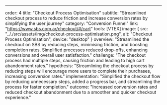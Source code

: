 ---
order: 4
title: "Checkout Process Optimisation"
subtitle: "Streamlined checkout process to reduce friction and increase conversion rates by simplifying the user journey"
category: "Conversion Funnel"
link: "https://www.sbs.com.ar/checkout/#/cart"
tools: [VTEX]
image: {
    src: ".././src/assets/img/checkout-process-optimisation.png",
    alt: "Checkout Process Optimisation",
    device: "desktop"
}
overview: "Streamlined the checkout on SBS by reducing steps, minimising friction, and boosting completion rates. Simplified processes reduced drop-offs, enhancing conversions and overall user satisfaction."
challenge: "The checkout process had multiple steps, causing friction and leading to high cart abandonment rates."
hypothesis: "Streamlining the checkout process by reducing steps will encourage more users to complete their purchases, increasing conversion rates."
implementation: "Simplified the checkout flow by reducing unnecessary steps, added a progress bar, and streamlining the process for faster completion."
outcome: "Increased conversion rates and reduced checkout abandonment due to a smoother and quicker checkout experience."
